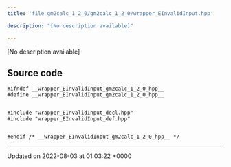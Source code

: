 ```yaml
---
title: 'file gm2calc_1_2_0/gm2calc_1_2_0/wrapper_EInvalidInput.hpp'

description: "[No description available]"

---
```







[No description available]




## Source code

```
#ifndef __wrapper_EInvalidInput_gm2calc_1_2_0_hpp__
#define __wrapper_EInvalidInput_gm2calc_1_2_0_hpp__


#include "wrapper_EInvalidInput_decl.hpp"
#include "wrapper_EInvalidInput_def.hpp"


#endif /* __wrapper_EInvalidInput_gm2calc_1_2_0_hpp__ */
```


-------------------------------

Updated on 2022-08-03 at 01:03:22 +0000
